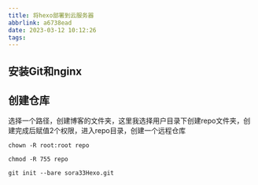 ```yaml
---
title: 将hexo部署到云服务器
abbrlink: a6738ead
date: 2023-03-12 10:12:26
tags:
---
```


## 安装Git和nginx



## 创建仓库

选择一个路径，创建博客的文件夹，这里我选择用户目录下创建repo文件夹，创建完成后赋值2个权限，进入repo目录，创建一个远程仓库

```shell
chown -R root:root repo

chmod -R 755 repo

git init --bare sora33Hexo.git
```

